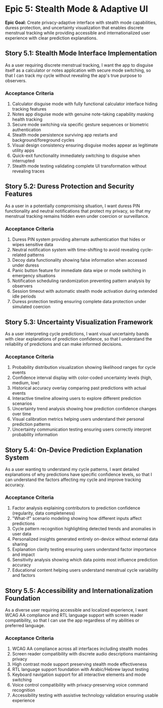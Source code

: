 # Epic 5: Stealth Mode & Adaptive UI

**Epic Goal:** Create privacy-adaptive interface with stealth mode capabilities, duress protection, and uncertainty visualization that enables discrete menstrual tracking while providing accessible and internationalized user experience with clear prediction explanations.

## Story 5.1: Stealth Mode Interface Implementation

As a user requiring discrete menstrual tracking,
I want the app to disguise itself as a calculator or notes application with secure mode switching,
so that I can track my cycle without revealing the app's true purpose to observers.

### Acceptance Criteria

1. Calculator disguise mode with fully functional calculator interface hiding tracking features
2. Notes app disguise mode with genuine note-taking capability masking health tracking
3. Secure mode switching via specific gesture sequences or biometric authentication
4. Stealth mode persistence surviving app restarts and background/foreground cycles
5. Visual design consistency ensuring disguise modes appear as legitimate utility apps
6. Quick-exit functionality immediately switching to disguise when interrupted
7. Stealth mode testing validating complete UI transformation without revealing traces

## Story 5.2: Duress Protection and Security Features

As a user in a potentially compromising situation,
I want duress PIN functionality and neutral notifications that protect my privacy,
so that my menstrual tracking remains hidden even under coercion or surveillance.

### Acceptance Criteria

1. Duress PIN system providing alternate authentication that hides or wipes sensitive data
2. Neutral notification system with time-shifting to avoid revealing cycle-related patterns
3. Decoy data functionality showing false information when accessed under duress
4. Panic button feature for immediate data wipe or mode switching in emergency situations
5. Notification scheduling randomization preventing pattern analysis by observers
6. Session timeout with automatic stealth mode activation during extended idle periods
7. Duress protection testing ensuring complete data protection under simulated coercion

## Story 5.3: Uncertainty Visualization Framework

As a user interpreting cycle predictions,
I want visual uncertainty bands with clear explanations of prediction confidence,
so that I understand the reliability of predictions and can make informed decisions.

### Acceptance Criteria

1. Probability distribution visualization showing likelihood ranges for cycle events
2. Confidence interval display with color-coded uncertainty levels (high, medium, low)
3. Historical accuracy overlay comparing past predictions with actual events
4. Interactive timeline allowing users to explore different prediction scenarios
5. Uncertainty trend analysis showing how prediction confidence changes over time
6. Visual calibration metrics helping users understand their personal prediction patterns
7. Uncertainty communication testing ensuring users correctly interpret probability information

## Story 5.4: On-Device Prediction Explanation System

As a user wanting to understand my cycle patterns,
I want detailed explanations of why predictions have specific confidence levels,
so that I can understand the factors affecting my cycle and improve tracking accuracy.

### Acceptance Criteria

1. Factor analysis explaining contributors to prediction confidence (regularity, data completeness)
2. "What-if" scenario modeling showing how different inputs affect predictions
3. Cycle pattern recognition highlighting detected trends and anomalies in user data
4. Personalized insights generated entirely on-device without external data sharing
5. Explanation clarity testing ensuring users understand factor importance and impact
6. Sensitivity analysis showing which data points most influence prediction accuracy
7. Educational content helping users understand menstrual cycle variability and factors

## Story 5.5: Accessibility and Internationalization Foundation

As a diverse user requiring accessible and localized experience,
I want WCAG AA compliance and RTL language support with screen reader compatibility,
so that I can use the app regardless of my abilities or preferred language.

### Acceptance Criteria

1. WCAG AA compliance across all interfaces including stealth modes
2. Screen reader compatibility with discrete audio descriptions maintaining privacy
3. High contrast mode support preserving stealth mode effectiveness
4. RTL language support foundation with Arabic/Hebrew layout testing
5. Keyboard navigation support for all interactive elements and mode switching
6. Voice control compatibility with privacy-preserving voice command recognition
7. Accessibility testing with assistive technology validation ensuring usable experience

